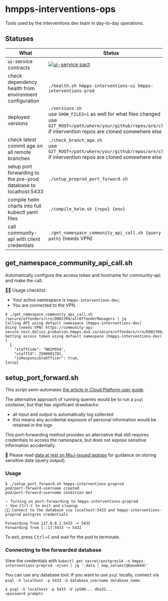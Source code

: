# hmpps-interventions-ops

Tools used by the interventions dev team in day-to-day operations.

## Statuses

| What | Status |
| --- | --- |
| ui-service contracts | [![ui-service pact](https://pact-broker-prod.apps.live-1.cloud-platform.service.justice.gov.uk/matrix/provider/Interventions%20Service/latest/main/consumer/Interventions%20UI/latest/main/badge.svg)](https://pact-broker-prod.apps.live-1.cloud-platform.service.justice.gov.uk/matrix?q%5B%5Dpacticipant=Interventions+UI&q%5B%5Dtag=main&q%5B%5Dpacticipant=Interventions+Service&q%5B%5Dtag=main&latestby=cvpv&limit=100) |
| check dependency health from environment configuration | `./health.sh hmpps-interventions-ui hmpps-interventions-prod` |
| deployed versions | `./versions.sh`<br>use `SHOW_FILES=1` as well for what files changed<br>use `GIT_ROOT=/path/where/your/github/repos/are/cloned` if intervention repos are cloned somewhere else |
| check latest commit age on all remote branches | `./check_branch_age.sh`<br>use `GIT_ROOT=/path/where/your/github/repos/are/cloned` if intervention repos are cloned somewhere else |
| setup port forwarding to the pre-prod database to localhost:5433 | `./setup_preprod_port_forward.sh` |
| compile helm charts into full kubectl yaml files | `./compile_helm.sh {repo} {env}` |
| call community-api with client credentials | `./get_namespace_community_api_call.sh {query path}` (needs VPN) |

## get_namespace_community_api_call.sh

Automatically configure the access token and hostname for community-api and make the call.

🙋‍♂️ Usage checklist:

- Your active namespace is `hmpps-interventions-dev`;
- You are connected to the VPN.

```
$ ./get_namespace_community_api_call.sh /secure/offenders/crn/D002399/allOffenderManagers | jq
Calling API using default namespace (hmpps-interventions-dev)
Using (needs VPN) https://community-api-secure.test.delius.probation.hmpps.dsd.io/secure/offenders/crn/D002399/allOffenderManagers
Getting access token using default namespace (hmpps-interventions-dev)
[
  {
    "staffCode": "N02P054",
    "staffId": 2500001781,
    "isResponsibleOfficer": true,
{snip}
```

## setup_port_forward.sh

This script semi-automates [the article in Cloud Platform user guide](https://user-guide.cloud-platform.service.justice.gov.uk/documentation/other-topics/rds-external-access.html#1-run-a-port-forward-pod).

The alternative approach of running queries would be to run a `psql` container, but that has significant drawbacks:

- all input and output is automatically log collected
- this means any accidental exposure of personal information would be retained in the logs

This port-forwarding method provides an alternative that still requires credentials to access the namespace, but does
not expose sensitive information accidentally.

:rotating_light: Please read [data at rest on MoJ-issued laptops](https://security-guidance.service.justice.gov.uk/data-handling-and-information-sharing-guide/#data-at-rest-on-moj-issued-laptops)
for guidance on storing sensitive data (query output).

### Usage

```
$ ./setup_port_forward.sh hmpps-interventions-preprod
pod/port-forward-username created
pod/port-forward-username condition met

✨ Turning on port-forwarding to hmpps-interventions-preprod
✨ Use Ctrl-C to exit and cleanup
🧑‍💻 Connect to the database via localhost:5433 and hmpps-interventions-preprod postgres credentials

Forwarding from 127.0.0.1:5433 -> 5432
Forwarding from [::1]:5433 -> 5432
```

To exit, press <kbd>Ctrl</kbd>+<kbd>C</kbd> and wait for the pod to terminate.

### Connecting to the forwarded database

View the credentials with `kubectl get secret/postgres14 -n hmpps-interventions-preprod -ojson | jq '.data | map_values(@base64d)'`

You can use any database tool.
If you want to use `psql` locally, connect via `psql -h localhost -p 5433 -U database_username database_name`:

```
$ psql -h localhost -p 5433 -U cpS00... dba32...
<password prompt>
```
